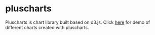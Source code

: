 # pluscharts
Pluscharts is chart library built based on d3.js.
Click [here](https://www.pluscharts.com/demos/) for demo of different charts created with pluscharts.
